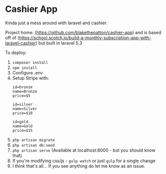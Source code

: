 # Cashier App

Kinda just a mess around with laravel and cashier. 

Project home: (https://github.com/blakethepatton/cashier-app) and is based off of (https://school.scotch.io/build-a-monthly-subscription-app-with-laravel-cashier) but built in laravel 5.3

To deploy:

1. `composer install`
2. `npm install`
3. Configure .env
4. Setup Stripe with:
	```
	id=bronze
	name=Bronze
	price=$5

	id=silver
	name=Silver
	price=$10

	id=gold
	name=Gold
	price=$15
	```
5. `php artisan migrate`
6. `php artisan db:seed`
7. `php artisan serve` (Available at localhost:8000 - but you should know that) 
8. If you're modifying css/js - `gulp watch` or just `gulp` for a single change
9. I think that's all... If you see anything do let me know as an issue.


